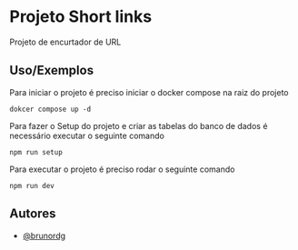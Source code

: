 
# Projeto Short links

Projeto de encurtador de URL

## Uso/Exemplos

Para iniciar o projeto é preciso iniciar o docker compose na raiz do projeto

```shell
dokcer compose up -d
```

Para fazer o Setup do projeto e criar as tabelas do banco de dados é necessário executar o seguinte comando

```shell
npm run setup
```

Para executar o projeto é preciso rodar o seguinte comando

```shell
npm run dev
```


## Autores

- [@brunordg](https://www.github.com/brunordg)

